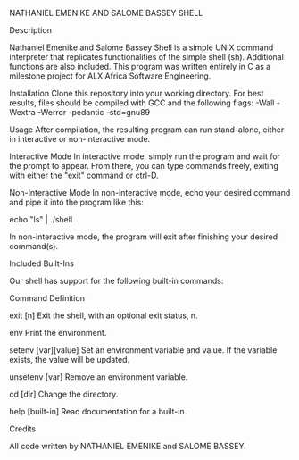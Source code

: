 NATHANIEL EMENIKE  AND  SALOME BASSEY   SHELL


Description


Nathaniel Emenike  and Salome Bassey  Shell is a simple UNIX command interpreter that replicates functionalities  of the simple shell (sh). Additional functions are also included. This program was written entirely in C as a milestone project for ALX Africa Software Engineering.


Installation
Clone this repository into your working directory. For best results, files should be compiled with GCC and the following flags: -Wall -Wextra -Werror -pedantic -std=gnu89


Usage
After compilation, the resulting program can run stand-alone, either in interactive or non-interactive mode.


Interactive Mode
In interactive mode, simply run the program and wait for the prompt to appear. From there, you can type commands freely, exiting with either the "exit" command or ctrl-D.


Non-Interactive Mode
In non-interactive mode, echo your desired command and pipe it into the program like this:

echo "ls" | ./shell


In non-interactive mode, the program will exit after finishing your desired command(s).

Included Built-Ins

Our shell has support for the following built-in commands:

Command         	Definition

exit [n]	       Exit the shell, with an optional exit status, n.

env              	Print the environment.

setenv [var][value]	Set an environment variable and value. If the variable exists, the value will be updated.

unsetenv [var]	        Remove an environment variable.

cd [dir]	        Change the directory.

help [built-in]	        Read documentation for a built-in.



Credits

All code written by  NATHANIEL EMENIKE  and SALOME BASSEY.

